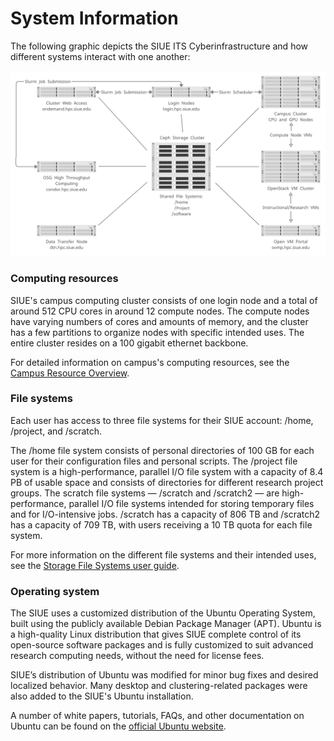 # System Information

The following graphic depicts the SIUE ITS Cyberinfrastructure and how different systems interact with one another:

![cyberinfrastructure](user_guides/_media/cyberinfrastructure.png ':size=50%')

### Computing resources

SIUE's campus computing cluster consists of one login node and a total of around 512 CPU cores in around 12 compute nodes. The compute nodes have varying numbers of cores and amounts of memory, and the cluster has a few partitions to organize nodes with specific intended uses. The entire cluster resides on a 100 gigabit ethernet backbone.

For detailed information on campus's computing resources, see the [Campus Resource Overview](user_guides/resource-overview.md).

### File systems

Each user has access to three file systems for their SIUE account: /home, /project, and /scratch.

The /home file system consists of personal directories of 100 GB for each user for their configuration files and personal scripts. The /project file system is a high-performance, parallel I/O file system with a capacity of 8.4 PB of usable space and consists of directories for different research project groups. The scratch file systems — /scratch and /scratch2 — are high-performance, parallel I/O file systems intended for storing temporary files and for I/O-intensive jobs. /scratch has a capacity of 806 TB and /scratch2 has a capacity of 709 TB, with users receiving a 10 TB quota for each file system.

For more information on the different file systems and their intended uses, see the [Storage File Systems user guide](user_guides/storage-file-systems/.md).

### Operating system

The SIUE uses a customized distribution of the Ubuntu Operating System, built using the publicly available Debian Package Manager (APT). Ubuntu is a high-quality Linux distribution that gives SIUE complete control of its open-source software packages and is fully customized to suit advanced research computing needs, without the need for license fees.

SIUE’s distribution of Ubuntu was modified for minor bug fixes and desired localized behavior. Many desktop and clustering-related packages were also added to the SIUE's Ubuntu installation.

A number of white papers, tutorials, FAQs, and other documentation on Ubuntu can be found on the [official Ubuntu website](https://ubuntu.com/tutorials).
